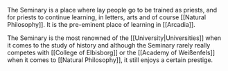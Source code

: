 The Seminary is a place where lay people go to be trained as priests, and for priests to continue learning, in letters, arts and of course [[Natural Philosophy]]. It is the pre-eminent place of learning in [[Arcadia]].

The Seminary is the most renowned of the  [[University|Universities]] when it comes to the study of history and although the Seminary rarely really competes with [[College of Elbisborg]] or the [[Academy of Weißenfels]] when it comes to [[Natural Philosophy]], it still enjoys a certain prestige. 